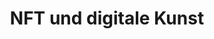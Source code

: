 ---
layout: topic
style_id: topic
title: NFT und digitale Kunst
description: Rechtsberatung zum Thema NFT - Schadensersatz, Beratung und Hilfestellungen
header_titel: NFT und digitale Kunst
header_image: /uploads/dscf0361---homepage-2-1.jpg
erfolge:
intro_titel:
intro_text_markdown:
intro_link_text:
intro_link:
abschnitte:
redirect_from:
redirect_to:
sitemap: true
---